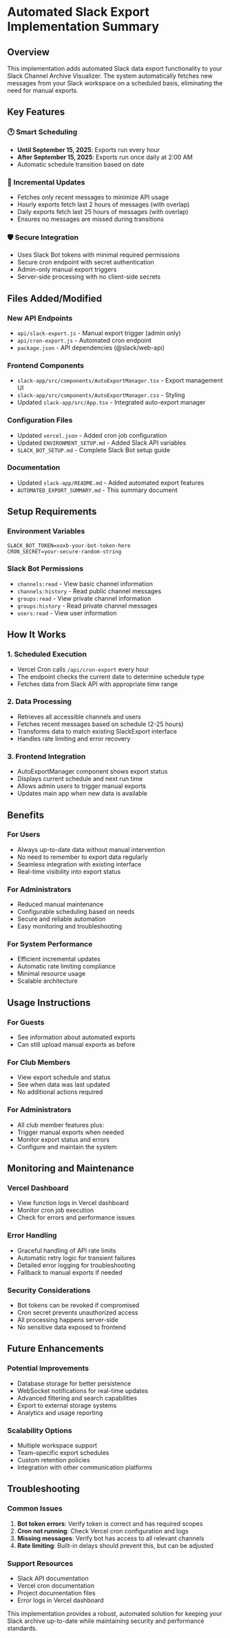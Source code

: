 # Automated Slack Export Implementation Summary

## Overview

This implementation adds automated Slack data export functionality to your Slack Channel Archive Visualizer. The system automatically fetches new messages from your Slack workspace on a scheduled basis, eliminating the need for manual exports.

## Key Features

### 🕐 Smart Scheduling
- **Until September 15, 2025**: Exports run every hour
- **After September 15, 2025**: Exports run once daily at 2:00 AM
- Automatic schedule transition based on date

### 🔄 Incremental Updates
- Fetches only recent messages to minimize API usage
- Hourly exports fetch last 2 hours of messages (with overlap)
- Daily exports fetch last 25 hours of messages (with overlap)
- Ensures no messages are missed during transitions

### 🛡️ Secure Integration
- Uses Slack Bot tokens with minimal required permissions
- Secure cron endpoint with secret authentication
- Admin-only manual export triggers
- Server-side processing with no client-side secrets

## Files Added/Modified

### New API Endpoints
- `api/slack-export.js` - Manual export trigger (admin only)
- `api/cron-export.js` - Automated cron endpoint
- `package.json` - API dependencies (@slack/web-api)

### Frontend Components
- `slack-app/src/components/AutoExportManager.tsx` - Export management UI
- `slack-app/src/components/AutoExportManager.css` - Styling
- Updated `slack-app/src/App.tsx` - Integrated auto-export manager

### Configuration Files
- Updated `vercel.json` - Added cron job configuration
- Updated `ENVIRONMENT_SETUP.md` - Added Slack API variables
- `SLACK_BOT_SETUP.md` - Complete Slack Bot setup guide

### Documentation
- Updated `slack-app/README.md` - Added automated export features
- `AUTOMATED_EXPORT_SUMMARY.md` - This summary document

## Setup Requirements

### Environment Variables
```
SLACK_BOT_TOKEN=xoxb-your-bot-token-here
CRON_SECRET=your-secure-random-string
```

### Slack Bot Permissions
- `channels:read` - View basic channel information
- `channels:history` - Read public channel messages
- `groups:read` - View private channel information
- `groups:history` - Read private channel messages
- `users:read` - View user information

## How It Works

### 1. Scheduled Execution
- Vercel Cron calls `/api/cron-export` every hour
- The endpoint checks the current date to determine schedule type
- Fetches data from Slack API with appropriate time range

### 2. Data Processing
- Retrieves all accessible channels and users
- Fetches recent messages based on schedule (2-25 hours)
- Transforms data to match existing SlackExport interface
- Handles rate limiting and error recovery

### 3. Frontend Integration
- AutoExportManager component shows export status
- Displays current schedule and next run time
- Allows admin users to trigger manual exports
- Updates main app when new data is available

## Benefits

### For Users
- Always up-to-date data without manual intervention
- No need to remember to export data regularly
- Seamless integration with existing interface
- Real-time visibility into export status

### For Administrators
- Reduced manual maintenance
- Configurable scheduling based on needs
- Secure and reliable automation
- Easy monitoring and troubleshooting

### For System Performance
- Efficient incremental updates
- Automatic rate limiting compliance
- Minimal resource usage
- Scalable architecture

## Usage Instructions

### For Guests
- See information about automated exports
- Can still upload manual exports as before

### For Club Members
- View export schedule and status
- See when data was last updated
- No additional actions required

### For Administrators
- All club member features plus:
- Trigger manual exports when needed
- Monitor export status and errors
- Configure and maintain the system

## Monitoring and Maintenance

### Vercel Dashboard
- View function logs in Vercel dashboard
- Monitor cron job execution
- Check for errors and performance issues

### Error Handling
- Graceful handling of API rate limits
- Automatic retry logic for transient failures
- Detailed error logging for troubleshooting
- Fallback to manual exports if needed

### Security Considerations
- Bot tokens can be revoked if compromised
- Cron secret prevents unauthorized access
- All processing happens server-side
- No sensitive data exposed to frontend

## Future Enhancements

### Potential Improvements
- Database storage for better persistence
- WebSocket notifications for real-time updates
- Advanced filtering and search capabilities
- Export to external storage systems
- Analytics and usage reporting

### Scalability Options
- Multiple workspace support
- Team-specific export schedules
- Custom retention policies
- Integration with other communication platforms

## Troubleshooting

### Common Issues
1. **Bot token errors**: Verify token is correct and has required scopes
2. **Cron not running**: Check Vercel cron configuration and logs
3. **Missing messages**: Verify bot has access to all relevant channels
4. **Rate limiting**: Built-in delays should prevent this, but can be adjusted

### Support Resources
- Slack API documentation
- Vercel cron documentation
- Project documentation files
- Error logs in Vercel dashboard

This implementation provides a robust, automated solution for keeping your Slack archive up-to-date while maintaining security and performance standards.
